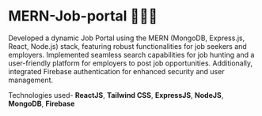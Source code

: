 # MERN-Job-portal 👨‍💻🌁
Developed a dynamic Job Portal using the MERN (MongoDB, Express.js, React, Node.js) stack, featuring robust functionalities for job seekers and employers. Implemented
seamless search capabilities for job hunting and a user-friendly platform for employers to post job opportunities. Additionally, integrated Firebase authentication for
enhanced security and user management.

Technologies used- **ReactJS**, **Tailwind CSS**, **ExpressJS**, **NodeJS**, **MongoDB**, **Firebase**

